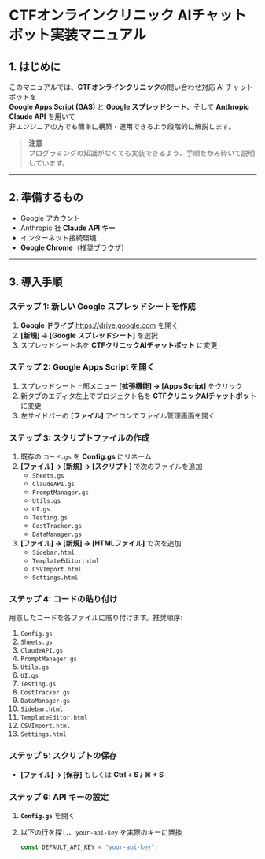 # CTFオンラインクリニック AIチャットボット実装マニュアル

## 1. はじめに
このマニュアルでは、**CTFオンラインクリニック**の問い合わせ対応 AI チャットボットを  
**Google Apps Script (GAS)** と **Google スプレッドシート**、そして **Anthropic Claude API** を用いて  
非エンジニアの方でも簡単に構築・運用できるよう段階的に解説します。

> **注意**  
> プログラミングの知識がなくても実装できるよう、手順をかみ砕いて説明しています。

---

## 2. 準備するもの
- Google アカウント  
- Anthropic 社 **Claude API キー**  
- インターネット接続環境  
- **Google Chrome**（推奨ブラウザ）

---

## 3. 導入手順

### ステップ 1: 新しい Google スプレッドシートを作成
1. **Google ドライブ** <https://drive.google.com> を開く  
2. **[新規] → [Google スプレッドシート]** を選択  
3. スプレッドシート名を **CTFクリニックAIチャットボット** に変更  

### ステップ 2: Google Apps Script を開く
1. スプレッドシート上部メニュー **[拡張機能] → [Apps Script]** をクリック  
2. 新タブのエディタ左上でプロジェクト名を **CTFクリニックAIチャットボット** に変更  
3. 左サイドバーの **[ファイル]** アイコンでファイル管理画面を開く  

### ステップ 3: スクリプトファイルの作成
1. 既存の `コード.gs` を **Config.gs** にリネーム  
2. **[ファイル] → [新規] → [スクリプト]** で次のファイルを追加  
   - `Sheets.gs`  
   - `ClaudeAPI.gs`  
   - `PromptManager.gs`  
   - `Utils.gs`  
   - `UI.gs`  
   - `Testing.gs`  
   - `CostTracker.gs`  
   - `DataManager.gs`  
3. **[ファイル] → [新規] → [HTMLファイル]** で次を追加  
   - `Sidebar.html`  
   - `TemplateEditor.html`  
   - `CSVImport.html`  
   - `Settings.html`

### ステップ 4: コードの貼り付け
用意したコードを各ファイルに貼り付けます。推奨順序:

1. `Config.gs`  
2. `Sheets.gs`  
3. `ClaudeAPI.gs`  
4. `PromptManager.gs`  
5. `Utils.gs`  
6. `UI.gs`  
7. `Testing.gs`  
8. `CostTracker.gs`  
9. `DataManager.gs`  
10. `Sidebar.html`  
11. `TemplateEditor.html`  
12. `CSVImport.html`  
13. `Settings.html`

### ステップ 5: スクリプトの保存
- **[ファイル] → [保存]** もしくは **Ctrl + S / ⌘ + S**  

### ステップ 6: API キーの設定
1. **`Config.gs`** を開く  
2. 以下の行を探し、`your-api-key` を実際のキーに置換  

   ```javascript
   const DEFAULT_API_KEY = "your-api-key";
